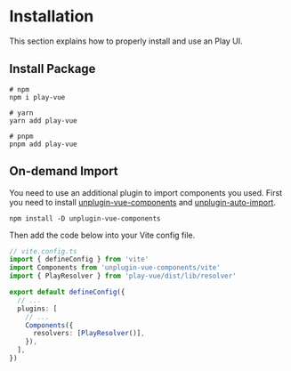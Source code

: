# Installation

This section explains how to properly install and use an Play UI.

## Install Package

```shell
# npm
npm i play-vue

# yarn
yarn add play-vue

# pnpm
pnpm add play-vue
```

## On-demand Import

You need to use an additional plugin to import components you used. First you need to install [unplugin-vue-components](https://www.npmjs.com/package/unplugin-vue-components) and [unplugin-auto-import](https://www.npmjs.com/package/unplugin-auto-import).

```shell
npm install -D unplugin-vue-components
```

<!-- unplugin-auto-import -->

Then add the code below into your Vite config file.

```ts
// vite.config.ts
import { defineConfig } from 'vite'
import Components from 'unplugin-vue-components/vite'
import { PlayResolver } from 'play-vue/dist/lib/resolver'

export default defineConfig({
  // ...
  plugins: [
    // ...
    Components({
      resolvers: [PlayResolver()],
    }),
  ],
})
```

<!-- ## Get Volar Typescript support

You can add the `OnuUI` global component type definition to `compilerOptions.types` in your project's `tsconfig.json`. Then [volar](https://github.com/johnsoncodehk/volar) will help you have a better experience while developing.

```json
// tsconfig.json
{
  "compilerOptions": {
    // ...
    "types": ["onu-ui/volar"]
  }
}
``` -->
